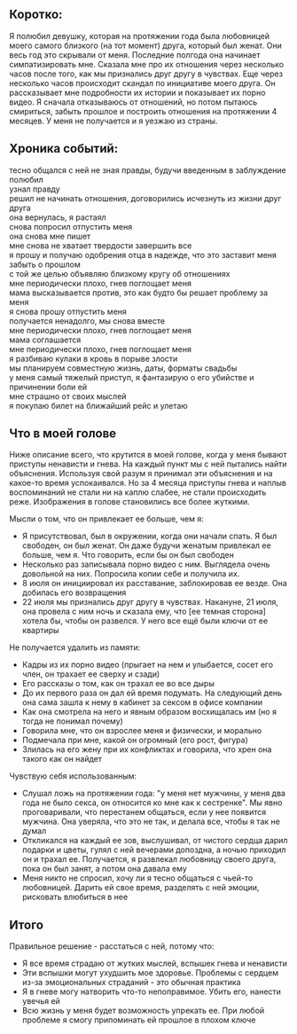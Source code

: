 

## Коротко:  
Я полюбил девушку, которая на протяжении года была любовницей моего самого близкого (на тот момент) друга, который был женат. 
Они весь год это скрывали от меня. Последние полгода она начинает симпатизировать мне. Сказала мне про их отношения через несколько часов после того, как мы признались друг другу в чувствах. 
Еще через несколько часов происходит скандал по инициативе моего друга. Он рассказывает мне подробности их истории и показывает их порно видео. 
Я сначала отказываюсь от отношений, но потом пытаюсь смириться, забыть прошлое и построить отношения на протяжении 4 месяцев. У меня не получается и я уезжаю из страны.

## Хроника событий:  
тесно общался с ней не зная правды, будучи введенным в заблуждение  
полюбил  
узнал правду   
решил не начинать отношения, договорились исчезнуть из жизни друг друга   
она вернулась, я растаял   
снова попросил отпустить меня   
она снова мне пишет   
мне снова не хватает твердости завершить все   
я прошу и получаю одобрения отца в надежде, что это заставит меня забыть о прошлом   
с той же целью объявляю близкому кругу об отношениях   
мне периодически плохо, гнев поглощает меня   
мама высказывается против, это как будто бы решает проблему за меня   
я снова прошу отпустить меня   
получается ненадолго, мы снова вместе   
мне периодически плохо, гнев поглощает меня   
мама соглашается   
мне периодически плохо, гнев поглощает меня   
я разбиваю кулаки в кровь в порыве злости   
мы планируем совместную жизнь, даты, форматы свадьбы   
у меня самый тяжелый приступ, я фантазирую о его убийстве и причинении боли ей  
мне страшно от своих мыслей   
я покупаю билет на ближайший рейс и улетаю

## Что в моей голове
Ниже описание всего, что крутится в моей голове, когда у меня бывают приступы ненависти и гнева. На каждый пункт мы с ней пытались найти объяснения. Используя свой разум я принимал эти объяснения и на какое-то время успокаивался. Но за 4 месяца приступы гнева и наплыв воспоминаний не стали ни на каплю слабее, не стали происходить реже. Изображения в голове становились все более жуткими.

Мысли о том, что он привлекает ее больше, чем я:
- Я присутствовал, был в окружении, когда они начали спать. Я был свободен, он был женат. Он даже будучи женатым привлекал ее больше, чем я. Что говорить, если бы он был свободен
- Несколько раз записывала порно видео с ним. Выглядела очень довольной на них. Попросила копии себе и получила их.
- 8 июля он инициировал их расставание, заблокировав ее везде. Она добилась его возвращения
- 22 июля мы признались друг другу в чувствах. Накануне, 21 июля, она провела с ним ночь и сказала ему, что [ее темная сторона] хотела бы, чтобы он развелся. У него все ещё были ключи от ее квартиры

Не получается удалить из памяти:
- Кадры из их порно видео (прыгает на нем и улыбается, сосет его член, он трахает ее сверху и сзади)
- Его рассказы о том, как он трахал ее во все дыры
- До их первого раза он дал ей время подумать. На следующий день она сама зашла к нему в кабинет за сексом в офисе компании
- Как она смотрела на него и явным образом восхищалась им (но я тогда не понимал почему)
- Говорила мне, что он взрослее меня и физически, и морально
- Подмечала при мне, какой он огромный (его рост, фигура)
- Злилась на его жену при их конфликтах и говорила, что хрен она такого как он найдет

Чувствую себя использованным:
- Слушал ложь на протяжении года: "у меня нет мужчины, у меня два года не было секса, он относится ко мне как к сестренке". 
  Мы явно проговаривали, что перестанем общаться, если у нее появится мужчина. Она уверяла, что это не так, и делала все, чтобы я так не думал
- Откликался на каждый ее зов, выслушивал, от чистого сердца дарил подарки и цветы, гулял с ней вечерами допоздна, а ночью приходил он и трахал ее. Получается, я развлекал любовницу своего друга, пока он был занят, а потом она давала ему
- Меня никто не спросил, хочу ли я тесно общаться с чьей-то любовницей. Дарить ей свое время, разделять с ней эмоции, рисковать влюбиться в нее

## Итого
Правильное решение - расстаться с ней, потому что:
- Я все время страдаю от жутких мыслей, вспышек гнева и ненависти
- Эти вспышки могут ухудшить мое здоровье. Проблемы с сердцем из-за эмоциональных страданий - это обычная практика
- Я в гневе могу натворить что-то непоправимое. Убить его, нанести увечья ей
- Всю жизнь у меня будет возможность упрекать ее. При любой проблеме я смогу припоминать ей прошлое в плохом ключе

